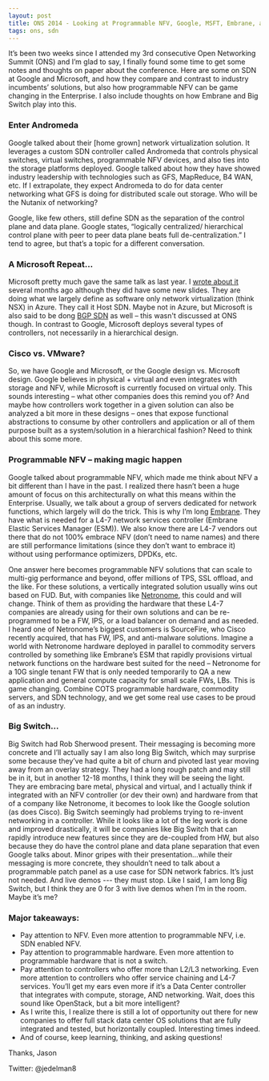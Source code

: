 ```yaml
---
layout: post
title: ONS 2014 - Looking at Programmable NFV, Google, MSFT, Embrane, and Big Switch 
tags: ons, sdn
---
```


It’s been two weeks since I attended my 3rd consecutive Open Networking Summit (ONS) and I’m glad to say, I finally found some time to get some notes and thoughts on paper about the conference.  Here are some on SDN at Google and Microsoft, and how they compare and contrast to industry incumbents’ solutions, but also how programmable NFV can be game changing in the Enterprise.  I also include thoughts on how Embrane and Big Switch play into this.

### Enter Andromeda

Google talked about their [home grown] network virtualization solution.  It leverages a custom SDN controller called Andromeda that controls physical switches, virtual switches, programmable NFV devices, and also ties into the storage platforms deployed.  Google talked about how they have showed industry leadership with technologies such as GFS, MapReduce, B4 WAN, etc.  If I extrapolate, they expect Andromeda to do for data center networking what GFS is doing for distributed scale out storage.  Who will be the Nutanix of networking?

Google, like few others, still define SDN as the separation of the control plane and data plane.  Google states, “logically centralized/ hierarchical control plane with peer to peer data plane beats full de-centralization.”  I tend to agree, but that’s a topic for a different conversation.

### A Microsoft Repeat…

Microsoft pretty much gave the same talk as last year.  I [wrote about it](http://www.jedelman.com/1/post/2013/09/microsoft-azure-sdn-networking-all-policy-in-software.html) several months ago although they did have some new slides.  They are doing what we largely define as software only network virtualization (think NSX) in Azure.  They call it Host SDN.  Maybe not in Azure, but Microsoft is also said to be dong [BGP SDN](http://blog.ipspace.net/2013/10/exception-routing-with-bgp-sdn-done.html) as well – this wasn't discussed at ONS though.  In contrast to Google, Microsoft deploys several types of controllers, not necessarily in a hierarchical design.

### Cisco vs. VMware?

So, we have Google and Microsoft, or the Google design vs. Microsoft design.  Google believes in physical + virtual and even integrates with storage and NFV, while Microsoft is currently focused on virtual only.  This sounds interesting – what other companies does this remind you of?  And maybe how controllers work together in a given solution can also be analyzed a bit more in these designs – ones that expose functional abstractions to consume by other controllers  and application or all of them purpose built as a system/solution in a hierarchical fashion?  Need to think about this some more.

### Programmable NFV – making magic happen

Google talked about programmable NFV, which made me think about NFV a bit different than I have in the past.  I realized there hasn’t been a huge amount of focus on this architecturally on what this means within the Enterprise.  Usually, we talk about a group of servers dedicated for network functions, which largely will do the trick.  This is why I’m long [Embrane](http://www.jedelman.com/1/post/2013/03/why-cisco-should-buy-embrane.html).  They have what is needed for a L4-7 network services controller (Embrane Elastic Services Manager (ESM)).  We also know there are L4-7 vendors out there that do not 100% embrace NFV (don’t need to name names) and there are still performance limitations (since they don’t want to embrace it) without using performance optimizers, DPDKs, etc. 

One answer here becomes programmable NFV solutions that can scale to multi-gig performance and beyond, offer millions of TPS, SSL offload, and the like.  For these solutions, a vertically integrated solution usually wins out based on FUD.  But, with companies like [Netronome](http://www.netronome.com/), this could and will change.  Think of them as providing the hardware that these L4-7 companies are already using for their own solutions and can be re-programmed to be a FW, IPS, or a load balancer on demand and as needed.  I heard one of Netronome’s biggest customers is SourceFire, who Cisco recently acquired, that has FW, IPS, and anti-malware solutions.  Imagine a world with Netronome hardware deployed in parallel to commodity servers controlled by something like Embrane’s ESM that rapidly provisions virtual network functions on the hardware best suited for the need – Netronome for a 10G single tenant FW that is only needed temporarily to QA a new application and general compute capacity for small scale FWs, LBs.  This is game changing.  Combine COTS programmable hardware, commodity servers, and SDN technology, and we get some real use cases to be proud of as an industry.

### Big Switch…

Big Switch had Rob Sherwood present.  Their messaging is becoming more concrete and I’ll actually say I am also long Big Switch, which may surprise some because they’ve had quite a bit of churn and pivoted last year moving away from an overlay strategy.  They had a long rough patch and may still be in it, but in another 12-18 months, I think they will be seeing the light.  They are embracing bare metal, physical and virtual, and I actually think if integrated with an NFV controller (or dev their own) and hardware from that of a company like Netronome, it becomes to look like the Google solution (as does Cisco).  Big Switch seemingly had problems trying to re-invent networking in a controller.  While it looks like a lot of the leg work is done and improved drastically, it will be companies like Big Switch that can rapidly introduce new features since they are de-coupled from HW, but also because they do have the control plane and data plane separation that even Google talks about.  Minor gripes with their presentation…while their messaging is more concrete, they shouldn’t need to talk about a programmable patch panel as a use case for SDN network fabrics. It’s just not needed.  And live demos --- they must stop.  Like I said, I am long Big Switch, but I think they are 0 for 3 with live demos when I’m in the room.  Maybe it’s me?

### Major takeaways:

* Pay attention to NFV.  Even more attention to programmable NFV, i.e. SDN enabled NFV.  
* Pay attention to programmable hardware.  Even more attention to programmable hardware that is not a switch.
* Pay attention to controllers who offer more than L2/L3 networking.  Even more attention to controllers who offer service chaining and L4-7 services.  You’ll get my ears even more if it’s a Data Center controller that integrates with compute, storage, AND networking.  Wait, does this sound like OpenStack, but a bit more intelligent?  
* As I write this, I realize there is still a lot of opportunity out there for new companies to offer full stack data center OS solutions that are fully integrated and tested, but horizontally coupled.  Interesting times indeed.
* And of course, keep learning, thinking, and asking questions!

Thanks,
Jason

Twitter: @jedelman8